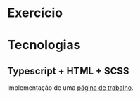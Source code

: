 # Exercício

# Tecnologias

## Typescript + HTML + SCSS
Implementação de uma [página de trabalho](https://github.com/chuva-inc/exercicios-2023/tree/master/ts). 
